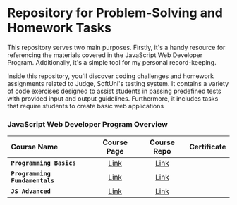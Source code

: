 # Repository for Problem-Solving and Homework Tasks

This repository serves two main purposes. Firstly, it's a handy resource for referencing the materials covered in the JavaScript Web Developer Program. Additionally, it's a simple tool for my personal record-keeping.

Inside this repository, you'll discover coding challenges and homework assignments related to Judge, SoftUni's testing system. It contains a variety of code exercises designed to assist students in passing predefined tests with provided input and output guidelines. Furthermore, it includes tasks that require students to create basic web applications

### JavaScript Web Developer Program Overview

| Course Name | Course Page | Course Repo | Certificate |
| :---------- | :---------: | :---------: | :---------: |
| **`Programming Basics`** | [Link](https://softuni.bg/courses/programming-basics)| [Link](https://github.com/Ivan-Plamenov/MyCoursesPortfolio/tree/main/JS_Web_Developer/01_Programming_Basics) | |
| **`Programming Fundamentals`** | [Link](https://softuni.bg/courses/programming-fundamentals-csharp-java-js-python)| [Link](https://github.com/Ivan-Plamenov/MyCoursesPortfolio/tree/main/JS_Web_Developer/02_Programming_Fundamentals) | |
| **`JS Advanced`** | [Link](https://softuni.bg/courses/js-advanced)| [Link](https://github.com/Ivan-Plamenov/MyCoursesPortfolio/tree/main/JS_Web_Developer/03_JS_Advanced) | |
